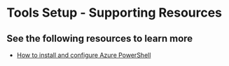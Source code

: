 # Tools Setup - Supporting Resources

## See the following resources to learn more
* [How to install and configure Azure PowerShell](https://azure.microsoft.com/en-us/documentation/articles/powershell-install-configure/)
